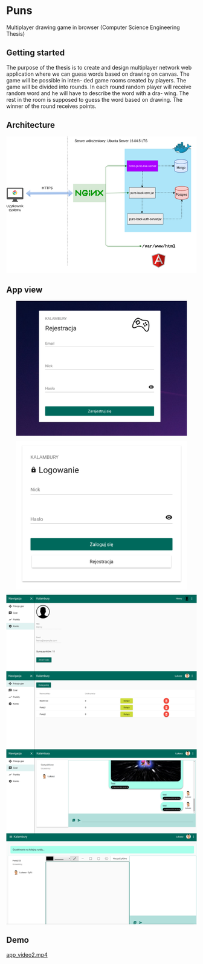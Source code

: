 # Puns

Multiplayer drawing game in browser (Computer Science Engineering Thesis)

## Getting started

The purpose of the thesis is to create and design multiplayer network web application
where we can guess words based on drawing on canvas. The game will be possible in inten-
ded game rooms created by players. The game will be divided into rounds. In each round
random player will receive random word and he will have to describe the word with a dra-
wing. The rest in the room is supposed to guess the word based on drawing. The winner of
the round receives points.

## Architecture

<p align="center">
<img src="https://raw.githubusercontent.com/lukascode/puns/master/docs/Architecture.png">
</p>

## App view

<p align="center">
<img align="center" width="452" height="356" src="https://raw.githubusercontent.com/lukascode/puns/master/docs/ui_register.png">
</p>

<p align="center">
<img align="center" width="452" height="392" src="https://raw.githubusercontent.com/lukascode/puns/master/docs/ui_login.png">
</p>

<img align="center" src="https://raw.githubusercontent.com/lukascode/puns/master/docs/ui_account.png">

<img align="center" src="https://raw.githubusercontent.com/lukascode/puns/master/docs/ui_dashboard.png">

<img align="center" src="https://raw.githubusercontent.com/lukascode/puns/master/docs/ui_public_chat.png">

<img align="center" src="https://raw.githubusercontent.com/lukascode/puns/master/docs/ui_room.png">

## Demo

[app_video2.mp4](https://drive.google.com/open?id=1CCIXSYMt2ZyPgv13o3u30GIINxlBTG23)
